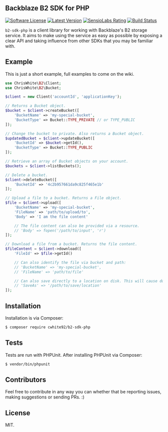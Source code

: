 ## Backblaze B2 SDK for PHP
[![Software License](https://img.shields.io/badge/license-MIT-brightgreen.svg?style=flat-square)](LICENSE.md)
[![Latest Version](https://img.shields.io/github/release/cwhite92/b2-sdk-php.svg?style=flat-square)](https://github.com/cwhite92/b2-sdk-php/releases)
[![SensioLabs Rating](https://img.shields.io/sensiolabs/i/d5e44d75-84d2-40c7-b0d4-7f628429e139.svg?style=flat-square)](https://insight.sensiolabs.com/projects/d5e44d75-84d2-40c7-b0d4-7f628429e139)
[![Build Status](https://img.shields.io/travis/cwhite92/b2-sdk-php.svg?style=flat-square)](https://travis-ci.org/cwhite92/b2-sdk-php)

`b2-sdk-php` is a client library for working with Backblaze's B2 storage service. It aims to make using the service as
easy as possible by exposing a clear API and taking influence from other SDKs that you may be familiar with.

## Example

This is just a short example, full examples to come on the wiki.

```php
use ChrisWhite\B2\Client;
use ChrisWhite\B2\Bucket;

$client = new Client('accountId', 'applicationKey');

// Returns a Bucket object.
$bucket = $client->createBucket([
    'BucketName' => 'my-special-bucket',
    'BucketType' => Bucket::TYPE_PRIVATE // or TYPE_PUBLIC
]);

// Change the bucket to private. Also returns a Bucket object.
$updatedBucket = $client->updateBucket([
    'BucketId' => $bucket->getId(),
    'BucketType' => Bucket::TYPE_PUBLIC
]);

// Retrieve an array of Bucket objects on your account.
$buckets = $client->listBuckets();

// Delete a bucket.
$client->deleteBucket([
    'BucketId' => '4c2b957661da9c825f465e1b'
]);

// Upload a file to a bucket. Returns a File object.
$file = $client->upload([
    'BucketName' => 'my-special-bucket',
    'FileName' => 'path/to/upload/to',
    'Body' => 'I am the file content'

    // The file content can also be provided via a resource.
    // 'Body' => fopen('/path/to/input', 'r')
]);

// Download a file from a bucket. Returns the file content.
$fileContent = $client->download([
    'FileId' => $file->getId()

    // Can also identify the file via bucket and path:
    // 'BucketName' => 'my-special-bucket',
    // 'FileName' => 'path/to/file'

    // Can also save directly to a location on disk. This will cause download() to not return file content.
    // 'SaveAs' => '/path/to/save/location'
]);
```

## Installation

Installation is via Composer:

```bash
$ composer require cwhite92/b2-sdk-php
```

## Tests

Tests are run with PHPUnit. After installing PHPUnit via Composer:

```bash
$ vendor/bin/phpunit
```

## Contributors

Feel free to contribute in any way you can whether that be reporting issues, making suggestions or sending PRs. :)

## License

MIT.
